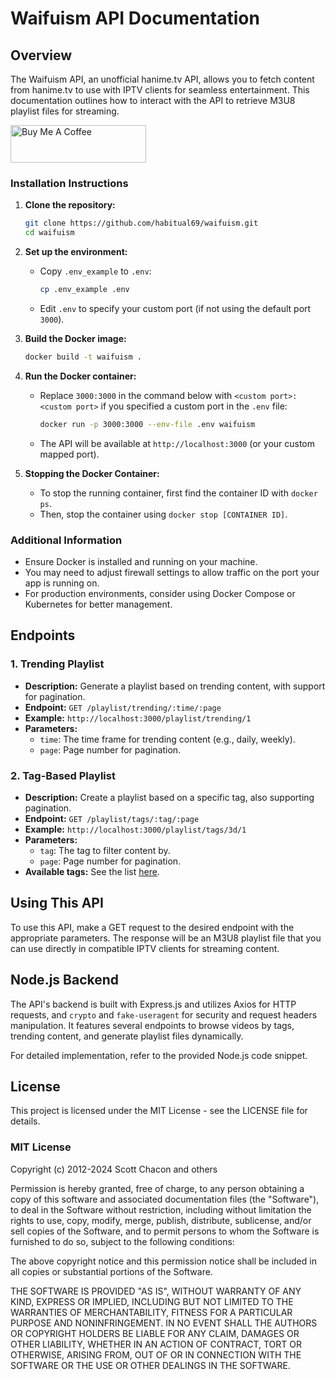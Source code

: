 # Waifuism API Documentation

## Overview

The Waifuism API, an unofficial hanime.tv API, allows you to fetch content from hanime.tv to use with IPTV clients for seamless entertainment. This documentation outlines how to interact with the API to retrieve M3U8 playlist files for streaming.

<a href="https://www.buymeacoffee.com/habitual69" target="_blank"><img src="https://cdn.buymeacoffee.com/buttons/v2/default-red.png" alt="Buy Me A Coffee" style="height: 60px !important;width: 217px !important;" ></a>

### Installation Instructions

1. **Clone the repository:**
   ```bash
   git clone https://github.com/habitual69/waifuism.git
   cd waifuism
   ```

2. **Set up the environment:**
   - Copy `.env_example` to `.env`:
     ```bash
     cp .env_example .env
     ```
   - Edit `.env` to specify your custom port (if not using the default port `3000`).

3. **Build the Docker image:**
   ```bash
   docker build -t waifuism .
   ```

4. **Run the Docker container:**
   - Replace `3000:3000` in the command below with `<custom port>:<custom port>` if you specified a custom port in the `.env` file:
     ```bash
     docker run -p 3000:3000 --env-file .env waifuism
     ```
   - The API will be available at `http://localhost:3000` (or your custom mapped port).

5. **Stopping the Docker Container:**
   - To stop the running container, first find the container ID with `docker ps`.
   - Then, stop the container using `docker stop [CONTAINER ID]`.

### Additional Information

- Ensure Docker is installed and running on your machine.
- You may need to adjust firewall settings to allow traffic on the port your app is running on.
- For production environments, consider using Docker Compose or Kubernetes for better management.

## Endpoints

### 1. Trending Playlist

- **Description:** Generate a playlist based on trending content, with support for pagination.
- **Endpoint:** `GET /playlist/trending/:time/:page`
- **Example:** `http://localhost:3000/playlist/trending/1`
- **Parameters:**
  - `time`: The time frame for trending content (e.g., daily, weekly).
  - `page`: Page number for pagination.

### 2. Tag-Based Playlist

- **Description:** Create a playlist based on a specific tag, also supporting pagination.
- **Endpoint:** `GET /playlist/tags/:tag/:page`
- **Example:** `http://localhost:3000/playlist/tags/3d/1`
- **Parameters:**
  - `tag`: The tag to filter content by.
  - `page`: Page number for pagination.
- **Available tags:** See the list [here](./tags).

## Using This API

To use this API, make a GET request to the desired endpoint with the appropriate parameters. The response will be an M3U8 playlist file that you can use directly in compatible IPTV clients for streaming content.

## Node.js Backend

The API's backend is built with Express.js and utilizes Axios for HTTP requests, and `crypto` and `fake-useragent` for security and request headers manipulation. It features several endpoints to browse videos by tags, trending content, and generate playlist files dynamically.

For detailed implementation, refer to the provided Node.js code snippet.

## License

This project is licensed under the MIT License - see the LICENSE file for details.

### MIT License

Copyright (c) 2012-2024 Scott Chacon and others

Permission is hereby granted, free of charge, to any person obtaining a copy of this software and associated documentation files (the "Software"), to deal in the Software without restriction, including without limitation the rights to use, copy, modify, merge, publish, distribute, sublicense, and/or sell copies of the Software, and to permit persons to whom the Software is furnished to do so, subject to the following conditions:

The above copyright notice and this permission notice shall be included in all copies or substantial portions of the Software.

THE SOFTWARE IS PROVIDED "AS IS", WITHOUT WARRANTY OF ANY KIND, EXPRESS OR IMPLIED, INCLUDING BUT NOT LIMITED TO THE WARRANTIES OF MERCHANTABILITY, FITNESS FOR A PARTICULAR PURPOSE AND NONINFRINGEMENT. IN NO EVENT SHALL THE AUTHORS OR COPYRIGHT HOLDERS BE LIABLE FOR ANY CLAIM, DAMAGES OR OTHER LIABILITY, WHETHER IN AN ACTION OF CONTRACT, TORT OR OTHERWISE, ARISING FROM, OUT OF OR IN CONNECTION WITH THE SOFTWARE OR THE USE OR OTHER DEALINGS IN THE SOFTWARE.

